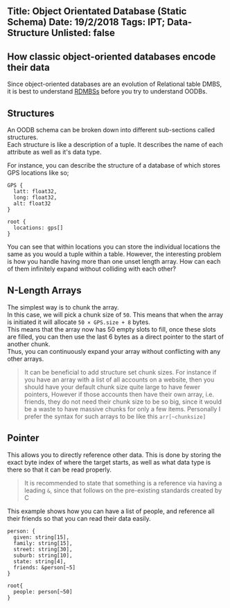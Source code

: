 Title: Object Orientated Database (Static Schema)
Date: 19/2/2018
Tags: IPT; Data-Structure
Unlisted: false
---
How classic object-oriented databases encode their data
---
Since object-oriented databases are an evolution of Relational table DMBS, it is best to understand [RDMBSs](/p/3.html) before you try to understand OODBs.

## Structures
An OODB schema can be broken down into different sub-sections called structures.  
Each structure is like a description of a tuple. It describes the name of each attribute as well as it's data type.  

For instance, you can describe the structure of a database of which stores GPS locations like so;
```
GPS {
  latt: float32,
  long: float32,
  alt: float32
}

root {
  locations: gps[]
}
```

You can see that within locations you can store the individual locations the same as you would a tuple within a table. However, the interesting problem is how you handle having more than one unset length array. How can each of them infinitely expand without colliding with each other?

## N-Length Arrays
The simplest way is to chunk the array.  
In this case, we will pick a chunk size of ``50``. This means that when the array is initiated it will allocate ``50 × GPS.size + 8`` bytes.  
This means that the array now has 50 empty slots to fill, once these slots are filled, you can then use the last 6 bytes as a direct pointer to the start of another chunk.  
Thus, you can continuously expand your array without conflicting with any other arrays.  

> It can be beneficial to add structure set chunk sizes.
> For instance if you have an array with a list of all accounts on a website, then you should have your default chunk size quite large to have fewer pointers,
> However if those accounts then have their own array, i.e. friends, they do not need their chunk size to be so big, since it would be a waste to have massive chunks for only a few items.
> Personally I prefer the syntax for such arrays to be like this ``arr[~chunksize]``

## Pointer
This allows you to directly reference other data. This is done by storing the exact byte index of where the target starts, as well as what data type is there so that it can be read properly.  

> It is recommended to state that something is a reference via having a leading ``&``, since that follows on the pre-existing standards created by C

This example shows how you can have a list of people, and reference all their friends so that you can read their data easily.
```
person: {
  given: string[15],
  family: string[15],
  street: string[30],
  suburb: string[10],
  state: string[4],
  friends: &person[~5]
}

root{
  people: person[~50]
}
```
